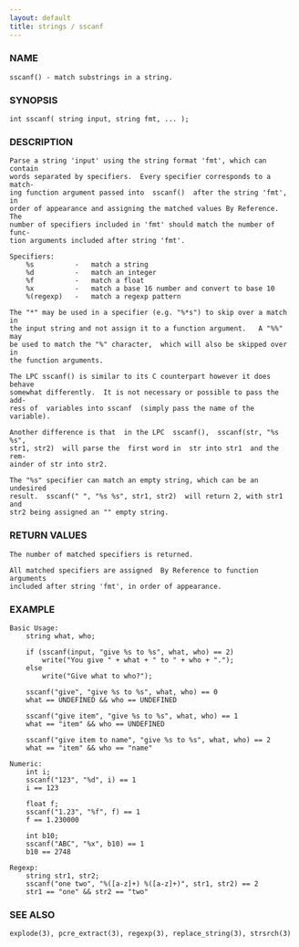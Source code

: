 ```yaml
---
layout: default
title: strings / sscanf
---
```


### NAME

    sscanf() - match substrings in a string.

### SYNOPSIS

    int sscanf( string input, string fmt, ... );

### DESCRIPTION

    Parse a string 'input' using the string format 'fmt', which can contain
    words separated by specifiers.  Every specifier corresponds to a match-
    ing function argument passed into  sscanf()  after the string 'fmt', in
    order of appearance and assigning the matched values By Reference.  The
    number of specifiers included in 'fmt' should match the number of func-
    tion arguments included after string 'fmt'.

    Specifiers:
        %s          -   match a string
        %d          -   match an integer
        %f          -   match a float
        %x          -   match a base 16 number and convert to base 10
        %(regexp)   -   match a regexp pattern

    The "*" may be used in a specifier (e.g. "%*s") to skip over a match in
    the input string and not assign it to a function argument.   A "%%" may
    be used to match the "%" character,  which will also be skipped over in
    the function arguments.

    The LPC sscanf() is similar to its C counterpart however it does behave
    somewhat differently.  It is not necessary or possible to pass the add-
    ress of  variables into sscanf  (simply pass the name of the variable).

    Another difference is that  in the LPC  sscanf(),  sscanf(str, "%s %s",
    str1, str2)  will parse the  first word in  str into str1  and the rem-
    ainder of str into str2.
    
    The "%s" specifier can match an empty string, which can be an undesired
    result.  sscanf(" ", "%s %s", str1, str2)  will return 2, with str1 and
    str2 being assigned an "" empty string.

### RETURN VALUES

    The number of matched specifiers is returned.

    All matched specifiers are assigned  By Reference to function arguments
    included after string 'fmt', in order of appearance.

### EXAMPLE

    Basic Usage:
        string what, who;
        
        if (sscanf(input, "give %s to %s", what, who) == 2)
            write("You give " + what + " to " + who + ".");
        else
            write("Give what to who?");

        sscanf("give", "give %s to %s", what, who) == 0
        what == UNDEFINED && who == UNDEFINED

        sscanf("give item", "give %s to %s", what, who) == 1
        what == "item" && who == UNDEFINED

        sscanf("give item to name", "give %s to %s", what, who) == 2
        what == "item" && who == "name"

    Numeric:
        int i;
        sscanf("123", "%d", i) == 1
        i == 123

        float f;
        sscanf("1.23", "%f", f) == 1
        f == 1.230000

        int b10;
        sscanf("ABC", "%x", b10) == 1
        b10 == 2748

    Regexp:
        string str1, str2;
        sscanf("one two", "%([a-z]+) %([a-z]+)", str1, str2) == 2
        str1 == "one" && str2 == "two"

### SEE ALSO

    explode(3), pcre_extract(3), regexp(3), replace_string(3), strsrch(3)

